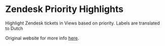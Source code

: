 # Zendesk Priority Highlights

Highlight Zendesk tickets in Views based on priority.
Labels are translated to Dutch


Original website for more info [here](https://aculligan.github.io/work/priorityhighlights).
